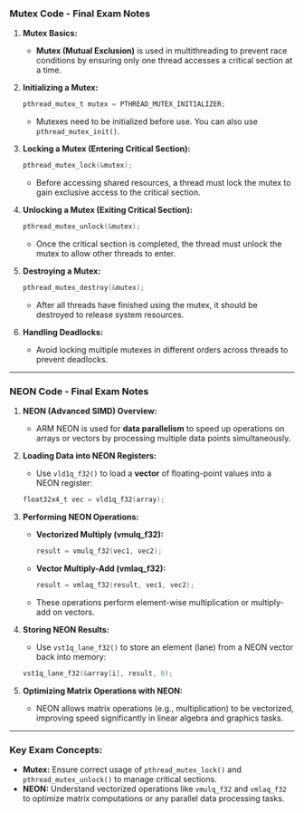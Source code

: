 ### Mutex Code - Final Exam Notes

1. **Mutex Basics:**
   - **Mutex (Mutual Exclusion)** is used in multithreading to prevent race conditions by ensuring only one thread accesses a critical section at a time.
   
2. **Initializing a Mutex:**
   ```c
   pthread_mutex_t mutex = PTHREAD_MUTEX_INITIALIZER;
   ```
   - Mutexes need to be initialized before use. You can also use `pthread_mutex_init()`.

3. **Locking a Mutex (Entering Critical Section):**
   ```c
   pthread_mutex_lock(&mutex);
   ```
   - Before accessing shared resources, a thread must lock the mutex to gain exclusive access to the critical section.
   
4. **Unlocking a Mutex (Exiting Critical Section):**
   ```c
   pthread_mutex_unlock(&mutex);
   ```
   - Once the critical section is completed, the thread must unlock the mutex to allow other threads to enter.

5. **Destroying a Mutex:**
   ```c
   pthread_mutex_destroy(&mutex);
   ```
   - After all threads have finished using the mutex, it should be destroyed to release system resources.

6. **Handling Deadlocks:**
   - Avoid locking multiple mutexes in different orders across threads to prevent deadlocks.

---

### NEON Code - Final Exam Notes

1. **NEON (Advanced SIMD) Overview:**
   - ARM NEON is used for **data parallelism** to speed up operations on arrays or vectors by processing multiple data points simultaneously.

2. **Loading Data into NEON Registers:**
   - Use `vld1q_f32()` to load a **vector** of floating-point values into a NEON register:
   ```c
   float32x4_t vec = vld1q_f32(array);
   ```

3. **Performing NEON Operations:**
   - **Vectorized Multiply (vmulq_f32):**
     ```c
     result = vmulq_f32(vec1, vec2);
     ```
   - **Vector Multiply-Add (vmlaq_f32):**
     ```c
     result = vmlaq_f32(result, vec1, vec2);
     ```
   - These operations perform element-wise multiplication or multiply-add on vectors.

4. **Storing NEON Results:**
   - Use `vst1q_lane_f32()` to store an element (lane) from a NEON vector back into memory:
   ```c
   vst1q_lane_f32(&array[i], result, 0);
   ```

5. **Optimizing Matrix Operations with NEON:**
   - NEON allows matrix operations (e.g., multiplication) to be vectorized, improving speed significantly in linear algebra and graphics tasks.

---

### Key Exam Concepts:
- **Mutex:** Ensure correct usage of `pthread_mutex_lock()` and `pthread_mutex_unlock()` to manage critical sections.
- **NEON:** Understand vectorized operations like `vmulq_f32` and `vmlaq_f32` to optimize matrix computations or any parallel data processing tasks.
